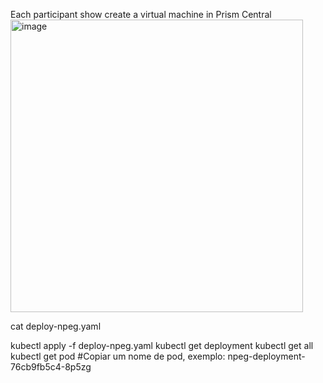 Each participant show create a virtual machine in Prism Central
<img width="468" alt="image" src="https://github.com/user-attachments/assets/fc6eb879-7acc-4e17-ab34-5c0cc090dc7d">

cat deploy-npeg.yaml

kubectl apply -f deploy-npeg.yaml
kubectl get deployment
kubectl get all
kubectl get pod
#Copiar um nome de pod, exemplo: npeg-deployment-76cb9fb5c4-8p5zg
